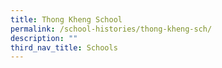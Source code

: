```yaml
---
title: Thong Kheng School
permalink: /school-histories/thong-kheng-sch/
description: ""
third_nav_title: Schools
---
```



